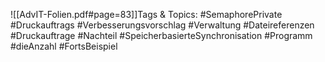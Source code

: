 
![[AdvIT-Folien.pdf#page=83]]Tags & Topics:
   #SemaphorePrivate
   #Druckauftrags
   #Verbesserungsvorschlag
   #Verwaltung
   #Dateireferenzen
   #Druckauftrage
   #Nachteil
   #SpeicherbasierteSynchronisation
   #Programm
   #dieAnzahl
   #FortsBeispiel